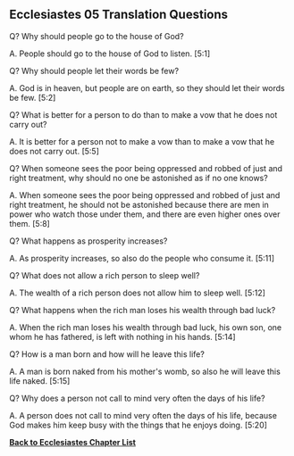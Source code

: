 ## Ecclesiastes 05 Translation Questions ##

Q? Why should people go to the house of God?

A. People should go to the house of God to listen. [5:1]

Q? Why should people let their words be few?

A. God is in heaven, but people are on earth, so they should let their words be few. [5:2]

Q? What is better for a person to do than to make a vow that he does not carry out?

A. It is better for a person not to make a vow than to make a vow that he does not carry out. [5:5]

Q? When someone sees the poor being oppressed and robbed of just and right treatment, why should no one be astonished as if no one knows?

A. When someone sees the poor being oppressed and robbed of just and right treatment, he should not be astonished because there are men in power who watch those under them, and there are even higher ones over them. [5:8]

Q? What happens as prosperity increases?

A. As prosperity increases, so also do the people who consume it. [5:11]

Q? What does not allow a rich person to sleep well?

A. The wealth of a rich person does not allow him to sleep well. [5:12]

Q? What happens when the rich man loses his wealth through bad luck?

A. When the rich man loses his wealth through bad luck, his own son, one whom he has fathered, is left with nothing in his hands. [5:14]

Q? How is a man born and how will he leave this life?

A. A man is born naked from his mother's womb, so also he will leave this life naked. [5:15]

Q? Why does a person not call to mind very often the days of his life?

A. A person does not call to mind very often the days of his life, because God makes him keep busy with the things that he enjoys doing. [5:20]

__[Back to Ecclesiastes Chapter List](./)__

